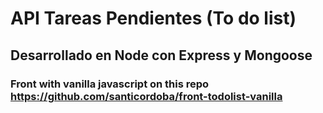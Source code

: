 # API Tareas Pendientes (To do list)

## Desarrollado en Node con Express y Mongoose

### Front with vanilla javascript on this repo https://github.com/santicordoba/front-todolist-vanilla